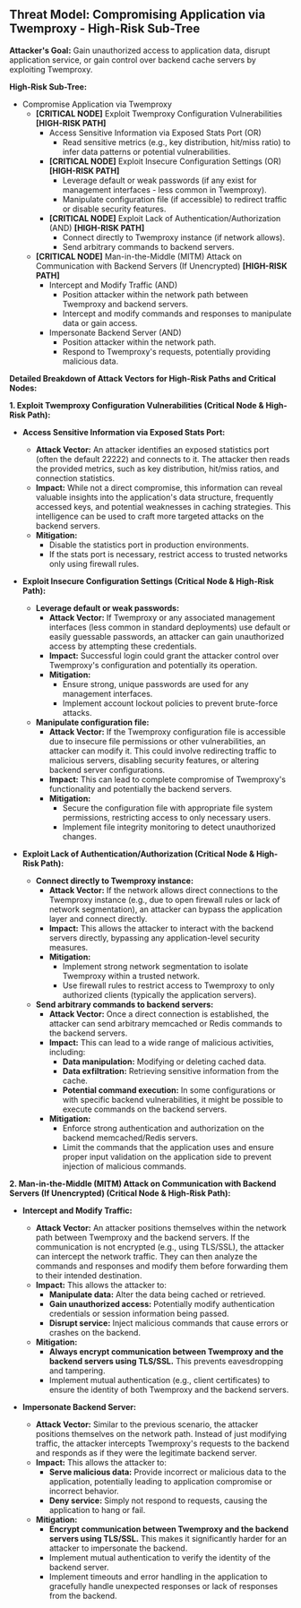 ## Threat Model: Compromising Application via Twemproxy - High-Risk Sub-Tree

**Attacker's Goal:** Gain unauthorized access to application data, disrupt application service, or gain control over backend cache servers by exploiting Twemproxy.

**High-Risk Sub-Tree:**

* Compromise Application via Twemproxy
    * **[CRITICAL NODE]** Exploit Twemproxy Configuration Vulnerabilities **[HIGH-RISK PATH]**
        * Access Sensitive Information via Exposed Stats Port (OR)
            * Read sensitive metrics (e.g., key distribution, hit/miss ratio) to infer data patterns or potential vulnerabilities.
        * **[CRITICAL NODE]** Exploit Insecure Configuration Settings (OR) **[HIGH-RISK PATH]**
            * Leverage default or weak passwords (if any exist for management interfaces - less common in Twemproxy).
            * Manipulate configuration file (if accessible) to redirect traffic or disable security features.
        * **[CRITICAL NODE]** Exploit Lack of Authentication/Authorization (AND) **[HIGH-RISK PATH]**
            * Connect directly to Twemproxy instance (if network allows).
            * Send arbitrary commands to backend servers.
    * **[CRITICAL NODE]** Man-in-the-Middle (MITM) Attack on Communication with Backend Servers (If Unencrypted) **[HIGH-RISK PATH]**
        * Intercept and Modify Traffic (AND)
            * Position attacker within the network path between Twemproxy and backend servers.
            * Intercept and modify commands and responses to manipulate data or gain access.
        * Impersonate Backend Server (AND)
            * Position attacker within the network path.
            * Respond to Twemproxy's requests, potentially providing malicious data.

**Detailed Breakdown of Attack Vectors for High-Risk Paths and Critical Nodes:**

**1. Exploit Twemproxy Configuration Vulnerabilities (Critical Node & High-Risk Path):**

* **Access Sensitive Information via Exposed Stats Port:**
    * **Attack Vector:** An attacker identifies an exposed statistics port (often the default 22222) and connects to it. The attacker then reads the provided metrics, such as key distribution, hit/miss ratios, and connection statistics.
    * **Impact:** While not a direct compromise, this information can reveal valuable insights into the application's data structure, frequently accessed keys, and potential weaknesses in caching strategies. This intelligence can be used to craft more targeted attacks on the backend servers.
    * **Mitigation:**
        * Disable the statistics port in production environments.
        * If the stats port is necessary, restrict access to trusted networks only using firewall rules.

* **Exploit Insecure Configuration Settings (Critical Node & High-Risk Path):**
    * **Leverage default or weak passwords:**
        * **Attack Vector:** If Twemproxy or any associated management interfaces (less common in standard deployments) use default or easily guessable passwords, an attacker can gain unauthorized access by attempting these credentials.
        * **Impact:** Successful login could grant the attacker control over Twemproxy's configuration and potentially its operation.
        * **Mitigation:**
            * Ensure strong, unique passwords are used for any management interfaces.
            * Implement account lockout policies to prevent brute-force attacks.
    * **Manipulate configuration file:**
        * **Attack Vector:** If the Twemproxy configuration file is accessible due to insecure file permissions or other vulnerabilities, an attacker can modify it. This could involve redirecting traffic to malicious servers, disabling security features, or altering backend server configurations.
        * **Impact:** This can lead to complete compromise of Twemproxy's functionality and potentially the backend servers.
        * **Mitigation:**
            * Secure the configuration file with appropriate file system permissions, restricting access to only necessary users.
            * Implement file integrity monitoring to detect unauthorized changes.

* **Exploit Lack of Authentication/Authorization (Critical Node & High-Risk Path):**
    * **Connect directly to Twemproxy instance:**
        * **Attack Vector:** If the network allows direct connections to the Twemproxy instance (e.g., due to open firewall rules or lack of network segmentation), an attacker can bypass the application layer and connect directly.
        * **Impact:** This allows the attacker to interact with the backend servers directly, bypassing any application-level security measures.
        * **Mitigation:**
            * Implement strong network segmentation to isolate Twemproxy within a trusted network.
            * Use firewall rules to restrict access to Twemproxy to only authorized clients (typically the application servers).
    * **Send arbitrary commands to backend servers:**
        * **Attack Vector:** Once a direct connection is established, the attacker can send arbitrary memcached or Redis commands to the backend servers.
        * **Impact:** This can lead to a wide range of malicious activities, including:
            * **Data manipulation:** Modifying or deleting cached data.
            * **Data exfiltration:** Retrieving sensitive information from the cache.
            * **Potential command execution:** In some configurations or with specific backend vulnerabilities, it might be possible to execute commands on the backend servers.
        * **Mitigation:**
            * Enforce strong authentication and authorization on the backend memcached/Redis servers.
            * Limit the commands that the application uses and ensure proper input validation on the application side to prevent injection of malicious commands.

**2. Man-in-the-Middle (MITM) Attack on Communication with Backend Servers (If Unencrypted) (Critical Node & High-Risk Path):**

* **Intercept and Modify Traffic:**
    * **Attack Vector:** An attacker positions themselves within the network path between Twemproxy and the backend servers. If the communication is not encrypted (e.g., using TLS/SSL), the attacker can intercept the network traffic. They can then analyze the commands and responses and modify them before forwarding them to their intended destination.
    * **Impact:** This allows the attacker to:
        * **Manipulate data:** Alter the data being cached or retrieved.
        * **Gain unauthorized access:** Potentially modify authentication credentials or session information being passed.
        * **Disrupt service:** Inject malicious commands that cause errors or crashes on the backend.
    * **Mitigation:**
        * **Always encrypt communication between Twemproxy and the backend servers using TLS/SSL.** This prevents eavesdropping and tampering.
        * Implement mutual authentication (e.g., client certificates) to ensure the identity of both Twemproxy and the backend servers.

* **Impersonate Backend Server:**
    * **Attack Vector:** Similar to the previous scenario, the attacker positions themselves on the network path. Instead of just modifying traffic, the attacker intercepts Twemproxy's requests to the backend and responds as if they were the legitimate backend server.
    * **Impact:** This allows the attacker to:
        * **Serve malicious data:** Provide incorrect or malicious data to the application, potentially leading to application compromise or incorrect behavior.
        * **Deny service:** Simply not respond to requests, causing the application to hang or fail.
    * **Mitigation:**
        * **Encrypt communication between Twemproxy and the backend servers using TLS/SSL.** This makes it significantly harder for an attacker to impersonate the backend.
        * Implement mutual authentication to verify the identity of the backend server.
        * Implement timeouts and error handling in the application to gracefully handle unexpected responses or lack of responses from the backend.